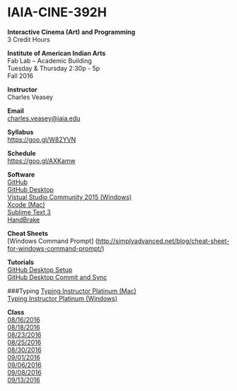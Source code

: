 # IAIA-CINE-392H
**Interactive Cinema (Art) and Programming**  
3 Credit Hours  

**Institute of American Indian Arts**  
Fab Lab – Academic Building  
Tuesday & Thursday 2:30p - 5p   
Fall 2016  

**Instructor**    
Charles Veasey   

**Email**   
charles.veasey@iaia.edu  

**Syllabus**   
https://goo.gl/W82YVN 

**Schedule**  
https://goo.gl/AXKamw

**Software**  
[GitHub](https://github.com/)  
[GitHub Desktop](https://desktop.github.com/)  
[Vistual Studio Community 2015 (Windows)](https://www.visualstudio.com/en-us/products/visual-studio-community-vs.aspx)  
[Xcode (Mac)](https://itunes.apple.com/us/app/xcode/id497799835?mt=12)  
[Sublime Text 3](https://www.sublimetext.com/)  
[HandBrake](https://handbrake.fr/)  

**Cheat Sheets**  
[Windows Command Prompt]
(http://simplyadvanced.net/blog/cheat-sheet-for-windows-command-prompt/)

**Tutorials**  
[GitHub Desktop Setup](https://goo.gl/E78LlZ)  
[GitHub Desktop Commit and Sync](https://goo.gl/I6p9Ml)  

###Typing
[Typing Instructor Platinum (Mac)](https://itunes.apple.com/us/app/typing-instructor-platinum/id529553526?mt=12)  
[Typing Instructor Platinum (Windows)](https://www.amazon.com/Individual-Software-8037781-Instructor-Platinum/dp/B001UHMVKO)  

**Class**  
[08/16/2016](class/2016-08-16.md)      
[08/18/2016](class/2016-08-18.md)  
[08/23/2016](class/2016-08-23.md)  
[08/25/2016](class/2016-08-25.md)  
[08/30/2016](class/2016-08-30.md)  
[09/01/2016](class/2016-09-01.md)  
[09/06/2016](class/2016-09-06.md)  
[09/08/2016](class/2016-09-08.md)  
[09/13/2016](class/2016-09-13.md)
